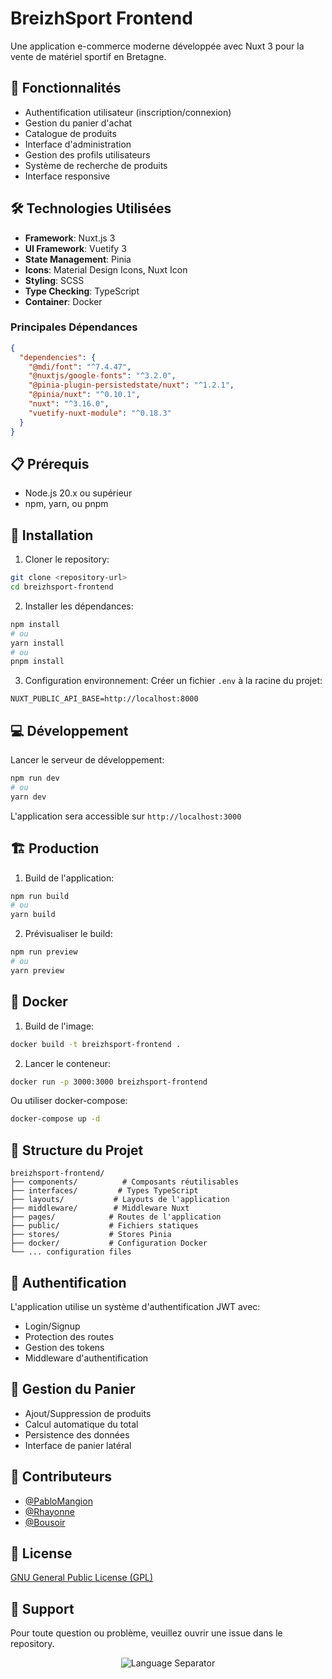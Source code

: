 # BreizhSport Frontend

Une application e-commerce moderne développée avec Nuxt 3 pour la vente de matériel sportif en Bretagne.

## 🌟 Fonctionnalités

- Authentification utilisateur (inscription/connexion)
- Gestion du panier d'achat
- Catalogue de produits
- Interface d'administration
- Gestion des profils utilisateurs
- Système de recherche de produits
- Interface responsive

## 🛠 Technologies Utilisées

- **Framework**: Nuxt.js 3
- **UI Framework**: Vuetify 3
- **State Management**: Pinia
- **Icons**: Material Design Icons, Nuxt Icon
- **Styling**: SCSS
- **Type Checking**: TypeScript
- **Container**: Docker

### Principales Dépendances

```json
{
  "dependencies": {
    "@mdi/font": "^7.4.47",
    "@nuxtjs/google-fonts": "^3.2.0",
    "@pinia-plugin-persistedstate/nuxt": "^1.2.1",
    "@pinia/nuxt": "^0.10.1",
    "nuxt": "^3.16.0",
    "vuetify-nuxt-module": "^0.18.3"
  }
}
```

## 📋 Prérequis

- Node.js 20.x ou supérieur
- npm, yarn, ou pnpm

## 🚀 Installation

1. Cloner le repository:

```bash
git clone <repository-url>
cd breizhsport-frontend
```

2. Installer les dépendances:

```bash
npm install
# ou
yarn install
# ou
pnpm install
```

3. Configuration environnement:
   Créer un fichier `.env` à la racine du projet:

```env
NUXT_PUBLIC_API_BASE=http://localhost:8000
```

## 💻 Développement

Lancer le serveur de développement:

```bash
npm run dev
# ou
yarn dev
```

L'application sera accessible sur `http://localhost:3000`

## 🏗 Production

1. Build de l'application:

```bash
npm run build
# ou
yarn build
```

2. Prévisualiser le build:

```bash
npm run preview
# ou
yarn preview
```

## 🐳 Docker

1. Build de l'image:

```bash
docker build -t breizhsport-frontend .
```

2. Lancer le conteneur:

```bash
docker run -p 3000:3000 breizhsport-frontend
```

Ou utiliser docker-compose:

```bash
docker-compose up -d
```

## 📁 Structure du Projet

```
breizhsport-frontend/
├── components/          # Composants réutilisables
├── interfaces/         # Types TypeScript
├── layouts/           # Layouts de l'application
├── middleware/        # Middleware Nuxt
├── pages/            # Routes de l'application
├── public/           # Fichiers statiques
├── stores/           # Stores Pinia
├── docker/           # Configuration Docker
└── ... configuration files
```

## 🔐 Authentification

L'application utilise un système d'authentification JWT avec:

- Login/Signup
- Protection des routes
- Gestion des tokens
- Middleware d'authentification

## 🛒 Gestion du Panier

- Ajout/Suppression de produits
- Calcul automatique du total
- Persistence des données
- Interface de panier latéral

## 👥 Contributeurs

- [@PabloMangion](https://github.com/PabloMangion)
- [@Rhayonne](https://github.com/RhayonneMartins)
- [@Bousoir](https://github.com/Bouisr)

## 📄 License

[GNU General Public License (GPL)](https://www.gnu.org/licenses/gpl-3.0.html)

## 🤝 Support

Pour toute question ou problème, veuillez ouvrir une issue dans le repository.

<!--============================================================================================-->
<!--                                     LANGUAGE SEPARATOR                                      -->
<!--============================================================================================-->
<div align="center">
  <img src="https://img.shields.io/badge/🇫🇷_French_Above_/_English_Below_🇬🇧-546e7a?style=for-the-badge" alt="Language Separator">
</div>
<!--============================================================================================-->
